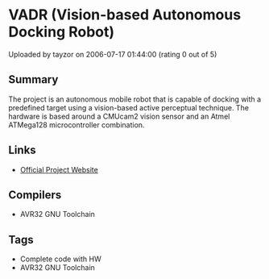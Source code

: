 # VADR (Vision-based Autonomous Docking Robot)

Uploaded by tayzor on 2006-07-17 01:44:00 (rating 0 out of 5)

## Summary

The project is an autonomous mobile robot that is capable of docking with a predefined target using a vision-based active perceptual technique. The hardware is based around a CMUcam2 vision sensor and an Atmel ATMega128 microcontroller combination.

## Links

- [Official Project Website](http://comport.homedns.org)

## Compilers

- AVR32 GNU Toolchain

## Tags

- Complete code with HW
- AVR32 GNU Toolchain

